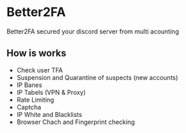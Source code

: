 # Better2FA

Better2FA secured your discord server from multi acounting

## How is works
- Check user TFA
- Suspension and Quarantine of suspects (new accounts)
- IP Banes
- IP Tabels (VPN & Proxy)
- Rate Limiting 
- Captcha
- IP White and Blacklists
- Browser Chach and Fingerprint checking